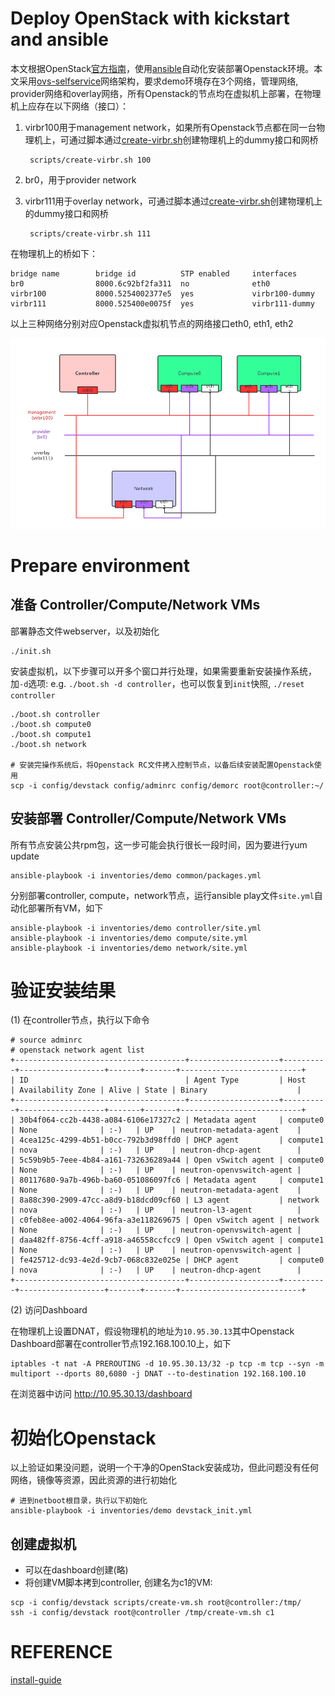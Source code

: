 Deploy OpenStack with kickstart and ansible
===========================================

本文根据OpenStack[官方指南](https://docs.openstack.org/install-guide)，使用[ansible](https://www.ansible.com/)自动化安装部署Openstack环境。本文采用[ovs-selfservice](https://docs.openstack.org/neutron/latest/admin/deploy-ovs-selfservice.html)网络架构，要求demo环境存在3个网络，管理网络, provider网络和overlay网络，所有Openstack的节点均在虚拟机上部署，在物理机上应存在以下网络（接口）：

1. virbr100用于management network，如果所有Openstack节点都在同一台物理机上，可通过脚本通过[create-virbr.sh](scripts/create-virbr.sh)创建物理机上的dummy接口和网桥

        scripts/create-virbr.sh 100

2. br0，用于provider network

3. virbr111用于overlay network，可通过脚本通过[create-virbr.sh](scripts/create-virbr.sh)创建物理机上的dummy接口和网桥

        scripts/create-virbr.sh 111

在物理机上的桥如下：


```
bridge name        bridge id          STP enabled     interfaces
br0                8000.6c92bf2fa311  no              eth0
virbr100           8000.5254002377e5  yes             virbr100-dummy
virbr111           8000.525400e0075f  yes             virbr111-dummy
```

以上三种网络分别对应Openstack虚拟机节点的网络接口eth0, eth1, eth2

![self-service-network](inventories/demo/self-service-networks.png)

Prepare environment
===================

## 准备 Controller/Compute/Network VMs

部署静态文件webserver，以及初始化

    ./init.sh

安装虚拟机，以下步骤可以开多个窗口并行处理，如果需要重新安装操作系统，加`-d`选项: e.g. `./boot.sh -d controller`，也可以恢复到`init`快照, `./reset controller`

    ./boot.sh controller
    ./boot.sh compute0
    ./boot.sh compute1
    ./boot.sh network

    # 安装完操作系统后，将Openstack RC文件拷入控制节点，以备后续安装配置Openstack使用
    scp -i config/devstack config/adminrc config/demorc root@controller:~/


## 安装部署 Controller/Compute/Network VMs

所有节点安装公共rpm包，这一步可能会执行很长一段时间，因为要进行yum update

    ansible-playbook -i inventories/demo common/packages.yml

分别部署controller, compute，network节点，运行ansible play文件`site.yml`自动化部署所有VM，如下

    ansible-playbook -i inventories/demo controller/site.yml
    ansible-playbook -i inventories/demo compute/site.yml
    ansible-playbook -i inventories/demo network/site.yml

验证安装结果
============

(1) 在controller节点，执行以下命令

```
# source adminrc
# openstack network agent list
+--------------------------------------+--------------------+----------+-------------------+-------+-------+---------------------------+
| ID                                   | Agent Type         | Host     | Availability Zone | Alive | State | Binary                    |
+--------------------------------------+--------------------+----------+-------------------+-------+-------+---------------------------+
| 30b4f064-cc2b-4438-a084-6106e17327c2 | Metadata agent     | compute0 | None              | :-)   | UP    | neutron-metadata-agent    |
| 4cea125c-4299-4b51-b0cc-792b3d98ffd0 | DHCP agent         | compute1 | nova              | :-)   | UP    | neutron-dhcp-agent        |
| 5c59b9b5-7eee-4b84-a161-732636289a44 | Open vSwitch agent | compute0 | None              | :-)   | UP    | neutron-openvswitch-agent |
| 80117680-9a7b-496b-ba60-051086097fc6 | Metadata agent     | compute1 | None              | :-)   | UP    | neutron-metadata-agent    |
| 8a88c390-2909-47cc-a8d9-b18dcd09cf60 | L3 agent           | network  | nova              | :-)   | UP    | neutron-l3-agent          |
| c0feb8ee-a002-4064-96fa-a3e118269675 | Open vSwitch agent | network  | None              | :-)   | UP    | neutron-openvswitch-agent |
| daa482ff-8756-4cff-a918-a46558ccfcc9 | Open vSwitch agent | compute1 | None              | :-)   | UP    | neutron-openvswitch-agent |
| fe425712-dc93-4e2d-9cb7-068c832e025e | DHCP agent         | compute0 | nova              | :-)   | UP    | neutron-dhcp-agent        |
+--------------------------------------+--------------------+----------+-------------------+-------+-------+---------------------------+
```

(2) 访问Dashboard

在物理机上设置DNAT，假设物理机的地址为`10.95.30.13`其中Openstack Dashboard部署在controller节点192.168.100.10上，如下

    iptables -t nat -A PREROUTING -d 10.95.30.13/32 -p tcp -m tcp --syn -m multiport --dports 80,6080 -j DNAT --to-destination 192.168.100.10

在浏览器中访问 http://10.95.30.13/dashboard


初始化Openstack
===============

以上验证如果没问题，说明一个干净的OpenStack安装成功，但此问题没有任何网络，镜像等资源，因此资源的进行初始化

    # 进到netboot根目录，执行以下初始化
    ansible-playbook -i inventories/demo devstack_init.yml

创建虚拟机
----------

* 可以在dashboard创建(略)
* 将创建VM脚本拷到controller, 创建名为c1的VM:

```
scp -i config/devstack scripts/create-vm.sh root@controller:/tmp/
ssh -i config/devstack root@controller /tmp/create-vm.sh c1
```

REFERENCE
=========

[install-guide](https://docs.openstack.org/install-guide)
